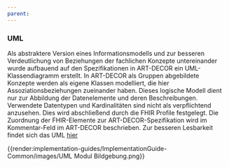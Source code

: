 ```yaml
---
parent:
---
```

### UML
Als abstraktere Version eines Informationsmodells und zur besseren Verdeutlichung von Beziehungen der fachlichen Konzepte untereinander wurde aufbauend auf den Spezifikationen in ART-DECOR ein UML-Klassendiagramm erstellt. In ART-DECOR als Gruppen abgebildete Konzepte werden als eigene Klassen modelliert, die hier Assoziationsbeziehungen zueinander haben. Dieses logische Modell dient nur zur Abbildung der Datenelemente und deren Beschreibungen. Verwendete Datentypen und Kardinalitäten sind nicht als verpflichtend anzusehen. Dies wird abschließend durch die FHIR Profile festgelegt. Die Zuordnung der FHIR-Elemente zur ART-DECOR-Spezifikation wird im Kommentar-Feld im ART-DECOR beschrieben.
Zur besseren Lesbarkeit findet sich das UML [hier](https://simplifier.net/medizininformatik-initiative-modul-bildgebung/guides-implementationguide-common-images-uml-modul-bildgebung)

{{render:implementation-guides/ImplementationGuide-Common/images/UML Modul Bildgebung.png}}
